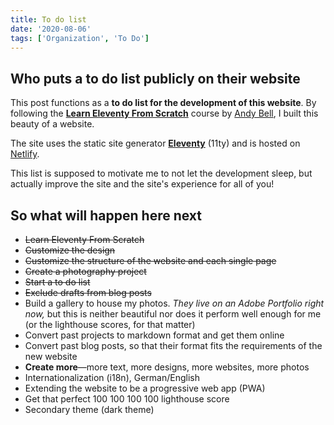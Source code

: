 ```yaml
---
title: To do list
date: '2020-08-06'
tags: ['Organization', 'To Do']
---
```


## Who puts a to do list publicly on their website

This post functions as a **to do list for the development of this website**. By following the [**Learn Eleventy From Scratch**](https://piccalil.li/course/learn-eleventy-from-scratch/) course by [Andy Bell](https://hankchizljaw.com/), I built this beauty of a website.

The site uses the static site generator **[Eleventy](https://11ty.dev)** (11ty) and is hosted on [Netlify](https://netlify.com).

This list is supposed to motivate me to not let the development sleep, but actually improve the site and the site's experience for all of you!

## So what will happen here next

- ~~Learn Eleventy From Scratch~~
- ~~Customize the design~~
- ~~Customize the structure of the website and each single page~~
- ~~Create a photography project~~
- ~~Start a to do list~~
- ~~Exclude drafts from blog posts~~
- Build a gallery to house my photos. _They live on an Adobe Portfolio right now,_ but this is neither beautiful nor does it perform well enough for me (or the lighthouse scores, for that matter)
- Convert past projects to markdown format and get them online
- Convert past blog posts, so that their format fits the requirements of the new website
- **Create more**—more text, more designs, more websites, more photos
- Internationalization (i18n), German/English
- Extending the website to be a progressive web app (PWA)
- Get that perfect 100 100 100 100 lighthouse score
- Secondary theme (dark theme)
